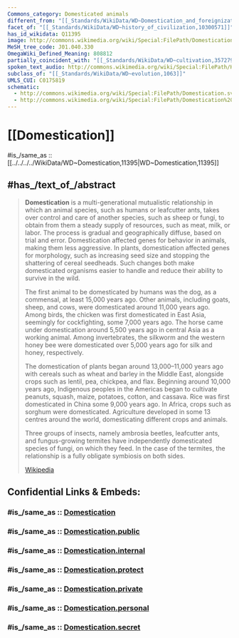 ```yaml
---
Commons_category: Domesticated animals
different_from: "[[_Standards/WikiData/WD~Domestication_and_foreignization,5290237]]"
facet_of: "[[_Standards/WikiData/WD~history_of_civilization,10300571]]"
has_id_wikidata: Q11395
image: http://commons.wikimedia.org/wiki/Special:FilePath/Domestication%20Timeline.jpg
MeSH_tree_code: J01.040.330
OmegaWiki_Defined_Meaning: 808812
partially_coincident_with: "[[_Standards/WikiData/WD~cultivation,357279]]"
spoken_text_audio: http://commons.wikimedia.org/wiki/Special:FilePath/Hy-%D4%B8%D5%B6%D5%BF%D5%A5%D5%AC%D5%A1%D6%81%D5%B8%D6%82%D5%B4%20%28Domestication%29.ogg
subclass_of: "[[_Standards/WikiData/WD~evolution,1063]]"
UMLS_CUI: C0175819
schematic:
  - http://commons.wikimedia.org/wiki/Special:FilePath/Domestication.svg
  - http://commons.wikimedia.org/wiki/Special:FilePath/Domestication%20es.svg
---
```


# [[Domestication]] 

#is_/same_as :: [[../../../../WikiData/WD~Domestication,11395|WD~Domestication,11395]] 

## #has_/text_of_/abstract 

> **Domestication** is a multi-generational mutualistic relationship in which an animal species, such as humans or leafcutter ants, takes over control and care of another species, such as sheep or fungi, to obtain from them a steady supply of resources, such as meat, milk, or labor. The process is gradual and geographically diffuse, based on trial and error. Domestication affected genes for behavior in animals, making them less aggressive. In plants, domestication affected genes for morphology, such as increasing seed size and stopping the shattering of cereal seedheads. Such changes both make domesticated organisms easier to handle and reduce their ability to survive in the wild.
>
> The first animal to be domesticated by humans was the dog, as a commensal, at least 15,000 years ago. Other animals, including goats, sheep, and cows, were domesticated around 11,000 years ago. Among birds, the chicken was first domesticated in East Asia, seemingly for cockfighting, some 7,000 years ago. The horse came under domestication around 5,500 years ago in central Asia as a working animal. Among invertebrates, the silkworm and the western honey bee were domesticated over 5,000 years ago for silk and honey, respectively.
>
> The domestication of plants began around 13,000–11,000 years ago with cereals such as wheat and barley in the Middle East, alongside crops such as lentil, pea, chickpea, and flax. Beginning around 10,000 years ago, Indigenous peoples in the Americas began to cultivate peanuts, squash, maize, potatoes, cotton, and cassava. Rice was first domesticated in China some 9,000 years ago. In Africa, crops such as sorghum were domesticated. Agriculture developed in some 13 centres around the world, domesticating different crops and animals.
>
> Three groups of insects, namely ambrosia beetles, leafcutter ants, and fungus-growing termites have independently domesticated species of fungi, on which they feed. In the case of the termites, the relationship is a fully obligate symbiosis on both sides.
>
> [Wikipedia](https://en.wikipedia.org/wiki/Domestication) 


## Confidential Links & Embeds: 

### #is_/same_as :: [Domestication](/_Standards/Society/Economics/Industry/Agriculture/Domestication.md) 

### #is_/same_as :: [Domestication.public](/_public/Society/Economics/Industry/Agriculture/Domestication.public.md) 

### #is_/same_as :: [Domestication.internal](/_internal/Society/Economics/Industry/Agriculture/Domestication.internal.md) 

### #is_/same_as :: [Domestication.protect](/_protect/Society/Economics/Industry/Agriculture/Domestication.protect.md) 

### #is_/same_as :: [Domestication.private](/_private/Society/Economics/Industry/Agriculture/Domestication.private.md) 

### #is_/same_as :: [Domestication.personal](/_personal/Society/Economics/Industry/Agriculture/Domestication.personal.md) 

### #is_/same_as :: [Domestication.secret](/_secret/Society/Economics/Industry/Agriculture/Domestication.secret.md)

